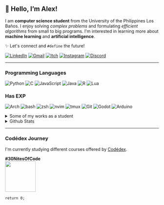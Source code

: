 ## 👋 Hello, I’m Alex!

I am __computer science student__ from the University of the Philippines Los Baños. I enjoy solving *complex problems* and formulating *efficient algorithms* from small to big programs. I'm interested in learning more about __machine learning__ and __artificial intelligence__.  

✨ Let's connect and `#define` the future!

[![LinkedIn](https://img.shields.io/badge/LinkedIn-0077B5?style=for-the-badge&logo=linkedin&logoColor=white)](https://www.linkedin.com/in/alexander-gabriel-aranes-626a2731b/) [![Gmail](https://img.shields.io/badge/Gmail-333333?style=for-the-badge&logo=gmail&logoColor=red)](mailto:rednuerocs@gmail.com) [![Itch](https://img.shields.io/badge/Itch.io-FA5C5C?style=for-the-badge&logo=itchdotio&logoColor=white)](https://rednuerocs.itch.io/) [![Instagram](https://img.shields.io/badge/-Instagram-%23E4405F?style=for-the-badge&logo=instagram&logoColor=white)](https://www.instagram.com/alexaranes/) [![Discord](https://img.shields.io/badge/Discord-7289DA?style=for-the-badge&logo=discord&logoColor=white)](https://discord.com/channels/@rednuerocs/)

---

### Programming Languages

![Python](https://img.shields.io/badge/python-3670A0?style=for-the-badge&logo=python&logoColor=ffdd54) ![C](https://img.shields.io/badge/C-00599C?style=for-the-badge&logo=c&logoColor=white) ![JavaScript](https://img.shields.io/badge/JavaScript-F7DF1E?style=for-the-badge&logo=javascript&logoColor=black) ![Java](https://img.shields.io/badge/java-%23ED8B00.svg?style=for-the-badge&logo=openjdk&logoColor=white) ![R](https://img.shields.io/badge/R-276DC3?style=for-the-badge&logo=r&logoColor=white) ![Lua](https://img.shields.io/badge/Lua-2C2D72?style=for-the-badge&logo=lua&logoColor=white)

### Has EXP
![Arch](https://img.shields.io/badge/Arch_Linux-1793D1?style=for-the-badge&logo=arch-linux&logoColor=white) ![bash](https://img.shields.io/badge/GNU%20Bash-4EAA25?style=for-the-badge&logo=GNU%20Bash&logoColor=white) ![zsh](https://img.shields.io/badge/Zsh-F15A24?style=for-the-badge&logo=Zsh&logoColor=white) ![nvim](https://img.shields.io/badge/NeoVim-%2357A143.svg?&style=for-the-badge&logo=neovim&logoColor=white) ![tmux](https://img.shields.io/badge/tmux-1BB91F?style=for-the-badge&logo=tmux&logoColor=white) ![Git](https://img.shields.io/badge/GIT-E44C30?style=for-the-badge&logo=git&logoColor=white) ![Godot](https://img.shields.io/badge/Godot-478CBF?style=for-the-badge&logo=GodotEngine&logoColor=white) ![Arduino](https://img.shields.io/badge/Arduino-00979D?style=for-the-badge&logo=Arduino&logoColor=white)

<details>

<summary> Some of my works as a student </summary>  
<br>

[![Repo Card1](https://github-readme-stats.vercel.app/api/pin/?username=alexgaaranes&repo=RushPedal_GJ&bg_color=0D1117&border_color=E94D5F&show_icons=true&icon_color=E94D5F&title_color=E94D5F&text_color=FFF)](https://github.com/alexgaaranes/RushPedal_GJ) [![Repo Card2](https://github-readme-stats.vercel.app/api/pin/?username=alexgaaranes&repo=Auxin---Game&bg_color=0D1117&border_color=E94D5F&show_icons=true&icon_color=E94D5F&title_color=E94D5F&text_color=FFF)](https://github.com/alexgaaranes/Auxin---Game) [![Repo Card3](https://github-readme-stats.vercel.app/api/pin/?username=alexgaaranes&repo=3D-in-Python&bg_color=0D1117&border_color=E94D5F&show_icons=true&icon_color=E94D5F&title_color=E94D5F&text_color=FFF)](https://github.com/alexgaaranes/3D-in-Python) [![Repo Card4](https://github-readme-stats.vercel.app/api/pin/?username=alexgaaranes&repo=Minesweeper-Final-Codedex&bg_color=0D1117&border_color=E94D5F&show_icons=true&icon_color=E94D5F&title_color=E94D5F&text_color=FFF)](https://github.com/alexgaaranes/Minesweeper-Final-Codedex) 

</details>

<details>
 
<summary>Github Stats</summary>
<br>

![GitHub Stats](https://github-readme-stats.vercel.app/api?username=alexgaaranes&theme=transparent&bg_color=0D1117&border_color=E94D5F&show_icons=true&icon_color=E94D5F&title_color=E94D5F&text_color=FFF)  

![Top Langs](https://github-readme-stats-git-masterrstaa-rickstaa.vercel.app/api/top-langs/?username=alexgaaranes&layout=compact&bg_color=0D1117&border_color=E94D5F&title_color=E94D5F&text_color=FFF)

</details>

---

### Codédex Journey
I'm currently studying different courses offered by [Codédex](https://www.codedex.io/home).

__#30NitesOfCode__<br>
<a href="https://www.codedex.io/@alexgaaranes/30-nites-of-code"><img src="https://www.codedex.io/api/petStatus?user=alexgaaranes" style="width: 100px"></a>

`return 0;`
